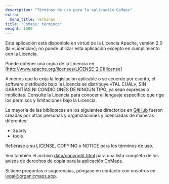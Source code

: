 ```yaml
---
description: "Términos de uso para la aplicación CoMaps"
extra:
  menu_title: Términos
title: "CoMaps: términos"
weight: 1000
---
```


Esta aplicación está disponible en virtud de la Licencia Apache, versión 2.0
(la «Licencia»); no puede utilizar esta aplicación excepto en cumplimiento
con la Licencia.

Puede obtener una copia de la Licencia en
[http://www.apache.org/licenses/LICENSE-2.0][license]

A menos que lo exija la legislación aplicable o se acuerde por escrito, el
software distribuido bajo la Licencia se distribuye «TAL CUAL», SIN
GARANTÍAS NI CONDICIONES DE NINGÚN TIPO, ya sean expresas o
implícitas. Consulte la Licencia para conocer el lenguaje específico que
rige los permisos y limitaciones bajo la Licencia.

La mayoría de las bibliotecas en los siguientes directorios en
[GitHub][github] fueron creadas por otras personas y organizaciones y
licenciadas de maneras diferentes:

- 3party
- tools

Refiérase a su LICENSE, COPYING o NOTICE para los términos de uso.

Vea también el archivo [data/copyright.html][copyright] para una lista
completa de los avisos de derechos de copia para la aplicación CoMaps.

Si tiene preguntas o sugerencias, póngase en contacto con nosotros en
[legal@organicmaps.app](mailto:legal@organicmaps.app).

[github]: https://github.com/organicmaps/organicmaps
[license]: http://www.apache.org/licenses/LICENSE-2.0
[copyright]: https://github.com/organicmaps/organicmaps/blob/master/data/copyright.html

